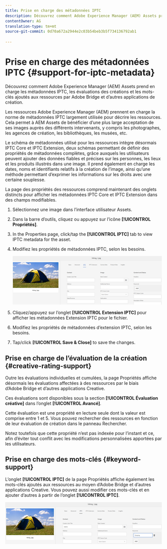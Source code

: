 ```yaml
---
title: Prise en charge des métadonnées IPTC
description: Découvrez comment Adobe Experience Manager (AEM) Assets prend en charge les métadonnées IPTC, les évaluations des créations et les mots-clés ajoutés aux ressources par Adobe Bridge et d’autres applications de création.
contentOwner: AG
translation-type: tm+mt
source-git-commit: 0d70a672a2944e2c03b54beb3b5f734136792ab1

---
```



# Prise en charge des métadonnées IPTC {#support-for-iptc-metadata}

Découvrez comment Adobe Experience Manager (AEM) Assets prend en charge les métadonnées IPTC, les évaluations des créations et les mots-clés ajoutés aux ressources par Adobe Bridge et d’autres applications de création.

Les ressources Adobe Experience Manager (AEM) prennent en charge la norme de métadonnées IPTC largement utilisée pour décrire les ressources. Cela permet à AEM Assets de bénéficier d’une plus large acceptation de ses images auprès des différents intervenants, y compris les photographes, les agences de création, les bibliothèques, les musées, etc.

Le schéma de métadonnées utilisé pour les ressources intègre désormais IPTC Core et IPTC Extension, deux schémas permettant de définir des propriétés de métadonnées complètes, grâce auxquels les utilisateurs peuvent ajouter des données fiables et précises sur les personnes, les lieux et les produits illustrés dans une image. Il prend également en charge les dates, noms et identifiants relatifs à la création de l’image, ainsi qu’une méthode permettant d’exprimer les informations sur les droits avec une certaine souplesse.

La page des propriétés des ressources comprend maintenant des onglets distincts pour afficher les métadonnées IPTC Core et IPTC Extension dans des champs modifiables.

1. Sélectionnez une image dans l’interface utilisateur Assets.
1. Dans la barre d’outils, cliquez ou appuyez sur l’icône **[!UICONTROL Propriétés]**.
1. In the Properties page, click/tap the **[!UICONTROL IPTC]** tab to view IPTC metadata for the asset.
1. Modifiez les propriétés de métadonnées IPTC, selon les besoins.

   ![iptc_tab](assets/iptc_tab.png)

1. Cliquez/appuyez sur l’onglet **[!UICONTROL Extension IPTC]** pour afficher les métadonnées Extension IPTC pour le fichier.
1. Modifiez les propriétés de métadonnées d’extension IPTC, selon les besoins.
1. Tap/click **[!UICONTROL Save &amp; Close]** to save the changes.

## Prise en charge de l’évaluation de la création {#creative-rating-support}

Outre les évaluations individuelles et cumulées, la page Propriétés affiche désormais les évaluations affectées à des ressources par le biais d’Adobe Bridge et d’autres applications Creative.

Ces évaluations sont disponibles sous la section **[!UICONTROL Évaluation créative]** dans l’onglet **[!UICONTROL Avancé]**.

Cette évaluation est une propriété en lecture seule dont la valeur est comprise entre 1 et 5. Vous pouvez rechercher des ressources en fonction de leur évaluation de création dans le panneau Rechercher.

Notez toutefois que cette propriété n’est pas indexée pour l’instant et ce, afin d’éviter tout conflit avec les modifications personnalisées apportées par les utilisateurs.

## Prise en charge des mots-clés {#keyword-support}

L’onglet **[!UICONTROL IPTC]** de la page Propriétés affiche également les mots-clés ajoutés aux ressources au moyen d’Adobe Bridge et d’autres applications Creative. Vous pouvez aussi modifier ces mots-clés et en ajouter d’autres à partir de l’onglet **[!UICONTROL IPTC]**.

![keywords](assets/keywords.png)

